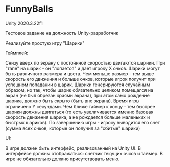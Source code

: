 # FunnyBalls

Unity 2020.3.22f1

Тестовое задание на должность Unity-разработчик

Реализуйте простую игру "Шарики"

Геймплей:

Снизу вверх по экрану с постоянной скоростью двигаются шарики. При "тапе" на шарик - он "лопается" и дает игроку Х очков. Шарики могут быть различного размера и цвета. Чем меньше размер - тем выше скорость его движения и больше очков, которые игрок получит при успешном попадании в шарик. Шарики генерируются  случайным образом, но так, чтобы шарик обязательно целиком помещался на экран (не был обрезан краями экрана), при этом само рождение шарика, должно быть скрыто (быть вне экрана). Время игры ограничено Y секундами. Чем ближе таймер к концу - тем быстрее шарики должны двигаться (то есть увеличивается именно базовая скорость движения шарика, а не рождается больше маленьких и быстрых шариков). По завершению игры - игроку выводится его счет (сумма всех очков, которые он получил за "сбитые" шарики)

UI:

В игре должен быть интерфейс, реализованный на Unity UI. В интерфейсе должны отображаться: счетчик текущих очков и таймер. В игре не обязательно должно присутствовать меню.
